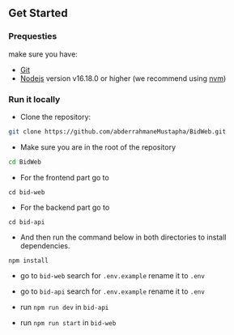 ## Get Started

### Prequesties

make sure you have:
- [Git](https://git-scm.com/)
- [Nodejs](https://nodejs.org/) version v16.18.0 or higher (we recommend using
  [nvm](https://github.com/nvm-sh/nvm))

### Run it locally

- Clone the repository:
```sh
git clone https://github.com/abderrahmaneMustapha/BidWeb.git
```

- Make sure you are in the root of the repository
```sh
cd BidWeb
```
- For the frontend part go to 
```
cd bid-web
````

- For the backend part go to 
```
cd bid-api
````

- And then run the command below in both directories to install dependencies.
```
npm install
````

- go to `bid-web` search for `.env.example` rename it to  `.env`
- go to `bid-api` search for `.env.example` rename it to  `.env`

- run `npm run dev` in `bid-api`
- run `npm run start` in `bid-web`
